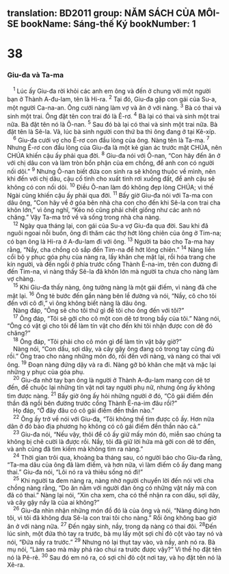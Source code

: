 translation: BD2011
group: NĂM SÁCH CỦA MÔI-SE
bookName: Sáng-thế Ký 
bookNumber: 1
-------

<div class="title"><h1>38</h1><h3>Giu-đa và Ta-ma</h3></div>
<span class="verse sa_38_1"> <sup>1</sup> Lúc ấy Giu-đa rời khỏi các anh em ông và đến ở chung với một người bạn ở Thành A-đu-lam, tên là Hi-ra. </span>
<span class="verse sa_38_2"><sup>2</sup> Tại đó, Giu-đa gặp con gái của Su-a, một người Ca-na-an. Ông cưới nàng làm vợ và ăn ở với nàng. </span>
<span class="verse sa_38_3"><sup>3</sup> Bà có thai và sinh một trai. Ông đặt tên con trai đó là Ê-rơ. </span>
<span class="verse sa_38_4"><sup>4</sup> Bà lại có thai và sinh một trai nữa. Bà đặt tên nó là Ô-nan. </span>
<span class="verse sa_38_5"><sup>5</sup> Sau đó bà lại có thai và sinh một trai nữa. Bà đặt tên là Sê-la. Vả, lúc bà sinh người con thứ ba thì ông đang ở tại Kê-xíp.<br/></span>
<span class="verse sa_38_6"> <sup>6</sup> Giu-đa cưới vợ cho Ê-rơ con đầu lòng của ông. Nàng tên là Ta-ma. </span>
<span class="verse sa_38_7"><sup>7</sup> Nhưng Ê-rơ con đầu lòng của Giu-đa là một kẻ gian ác trước mặt CHÚA, nên CHÚA khiến cậu ấy phải qua đời. </span>
<span class="verse sa_38_8"><sup>8</sup> Giu-đa nói với Ô-nan, “Con hãy đến ăn ở với chị dâu con và làm tròn bổn phận của em chồng, để anh con có người nối dõi.” </span>
<span class="verse sa_38_9"><sup>9</sup> Nhưng Ô-nan biết đứa con sinh ra sẽ không thuộc về mình, nên khi đến với chị dâu, cậu cố tình cho xuất tinh rơi xuống đất, để anh cậu sẽ không có con nối dõi. </span>
<span class="verse sa_38_10"><sup>10</sup> Ðiều Ô-nan làm đó không đẹp lòng CHÚA; vì thế Ngài cũng khiến cậu ấy phải qua đời. </span>
<span class="verse sa_38_11"><sup>11</sup> Bấy giờ Giu-đa nói với Ta-ma con dâu ông, “Con hãy về ở góa bên nhà cha con cho đến khi Sê-la con trai cha khôn lớn,” vì ông nghĩ, “Kẻo nó cũng phải chết giống như các anh nó chăng.” Vậy Ta-ma trở về và sống trong nhà cha nàng.<br/></span>
<span class="verse sa_38_12"> <sup>12</sup> Ngày qua tháng lại, con gái của Su-a vợ Giu-đa qua đời. Sau khi đã nguôi ngoai nỗi buồn, ông đi thăm các thợ hớt lông chiên của ông ở Tim-na; có bạn ông là Hi-ra ở A-đu-lam đi với ông. </span>
<span class="verse sa_38_13"><sup>13</sup> Người ta báo cho Ta-ma hay rằng, “Nầy, cha chồng cô sắp đến Tim-na để hớt lông chiên.” </span>
<span class="verse sa_38_14"><sup>14</sup> Nàng liền cổi bộ y phục góa phụ của nàng ra, lấy khăn che mặt lại, rồi hóa trang che kín người, và đến ngồi ở phía trước cổng Thành Ê-na-im, trên con đường đi đến Tim-na, vì nàng thấy Sê-la đã khôn lớn mà người ta chưa cho nàng làm vợ chàng.<br/></span>
<span class="verse sa_38_15"> <sup>15</sup> Khi Giu-đa thấy nàng, ông tưởng nàng là một gái điếm, vì nàng đã che mặt lại. </span>
<span class="verse sa_38_16"><sup>16</sup> Ông tẻ bước đến gần nàng bên lề đường và nói, “Nầy, cô cho tôi đến với cô đi,” vì ông không biết nàng là dâu ông.<br/> Nàng đáp, “Ông sẽ cho tôi thứ gì để tôi cho ông đến với tôi?”<br/></span>
<span class="verse sa_38_17"> <sup>17</sup> Ông đáp, “Tôi sẽ gởi cho cô một con dê tơ trong bầy của tôi.” Nàng nói, “Ông có vật gì cho tôi để làm tín vật cho đến khi tôi nhận được con dê đó chăng?”<br/></span>
<span class="verse sa_38_18"> <sup>18</sup> Ông đáp, “Tôi phải cho cô món gì để làm tín vật bây giờ?”<br/> Nàng nói, “Con dấu, sợi dây, và cây gậy ông đang có trong tay cũng đủ rồi.” Ông trao cho nàng những món đó, rồi đến với nàng, và nàng có thai với ông. </span>
<span class="verse sa_38_19"><sup>19</sup> Ðoạn nàng đứng dậy và ra đi. Nàng gỡ bỏ khăn che mặt và mặc lại những y phục của góa phụ.<br/></span>
<span class="verse sa_38_20"> <sup>20</sup> Giu-đa nhờ tay bạn ông là người ở Thành A-đu-lam mang con dê tơ đến, để chuộc lại những tín vật nơi tay người phụ nữ, nhưng ông ấy không tìm được nàng. </span>
<span class="verse sa_38_21"><sup>21</sup> Bấy giờ ông ấy hỏi những người ở đó, “Cô gái điếm đền thần đã ngồi bên đường trước cổng Thành Ê-na-im đâu rồi?”<br/> Họ đáp, “Ở đây đâu có cô gái điếm đền thần nào.”<br/></span>
<span class="verse sa_38_22"> <sup>22</sup> Ông ấy trở về nói với Giu-đa, “Tôi không thể tìm được cô ấy. Hơn nữa dân ở đó bảo địa phương họ không có cô gái điếm đền thần nào cả.”<br/></span>
<span class="verse sa_38_23"> <sup>23</sup> Giu-đa nói, “Nếu vậy, thôi để cô ấy giữ mấy món đó, miễn sao chúng ta không bị chê cười là được rồi. Nầy, tôi đã giữ lời hứa mà gởi con dê tơ đến, và anh cũng đã tìm kiếm mà không tìm ra nàng.”<br/></span>
<span class="verse sa_38_24"> <sup>24</sup> Thời gian trôi qua, khoảng ba tháng sau, có người báo cho Giu-đa rằng, “Ta-ma dâu của ông đã làm điếm, và hơn nữa, vì làm điếm cô ấy đang mang thai.” Giu-đa nói, “Lôi nó ra và thiêu sống nó đi!”<br/></span>
<span class="verse sa_38_25"> <sup>25</sup> Khi người ta đem nàng ra, nàng nhờ người chuyển lời đến nói với cha chồng nàng rằng, “Do ăn nằm với người đàn ông có những vật nầy mà con đã có thai.” Nàng lại nói, “Xin cha xem, cha có thể nhận ra con dấu, sợi dây, và cây gậy nầy là của ai không?”<br/></span>
<span class="verse sa_38_26"> <sup>26</sup> Giu-đa nhìn nhận những món đồ đó là của ông và nói, “Nàng đúng hơn tôi, vì tôi đã không đưa Sê-la con trai tôi cho nàng.” Rồi ông không bao giờ ăn ở với nàng nữa. </span>
<span class="verse sa_38_27"><sup>27</sup> Ðến ngày sinh, nầy, trong dạ nàng có thai đôi. </span>
<span class="verse sa_38_28"><sup>28</sup>Ðến lúc sinh, một đứa thò tay ra trước, bà mụ lấy một sợi chỉ đỏ cột vào tay nó và nói, “Ðứa nầy ra trước.” </span>
<span class="verse sa_38_29"><sup>29</sup> Nhưng nó lại thụt tay vào, và nầy, anh nó ra. Bà mụ nói, “Làm sao mà mày phá rào chui ra trước được vậy?” Vì thế họ đặt tên nó là Pê-rê. </span>
<span class="verse sa_38_30"><sup>30</sup> Sau đó em nó ra, có sợi chỉ đỏ cột nơi tay, và họ đặt tên nó là Xê-ra.<br/></span>

